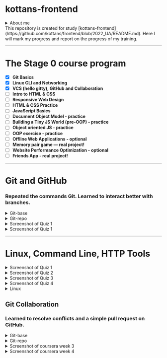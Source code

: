 # kottans-frontend

<details><summary>About me</summary>
### Hello! My name is Andrii. I'm 27 years old, I live in Lviv.
</details>
This repository is created for study [kottans-frontend](https://github.com/kottans/frontend/blob/2022_UA/README.md).
Here I will mark my progress and report on the progress of my training.

---

# The Stage 0 course program

- [x] **Git Basics**
- [x] **Linux CLI and Networking**
- [x] **VCS (hello gitty), GitHub and Collaboration**
- [ ] **Intro to HTML & CSS**
- [ ] **Responsive Web Design**
- [ ] **HTML & CSS Practice**
- [ ] **JavaScript Basics**
- [ ] **Document Object Model - practice**
- [ ] **Building a Tiny JS World (pre-OOP) - practice**
- [ ] **Object oriented JS - practice**
- [ ] **OOP exercise - practice**
- [ ] **Offline Web Applications - optional**
- [ ] **Memory pair game — real project!**
- [ ] **Website Performance Optimization - optional**
- [ ] **Friends App - real project!**

---

# Git and GitHub
### Repeated the commands Git. Learned to interact better with branches.
<details><summary>Git-base</summary>

![Screenshot git-base](https://github.com/shkrobutandriy/kottans-frontend/blob/main/task-git/git-base.jpg)

</details>
<details><summary>Git-repo</summary>

![Screenshot git-repo](https://github.com/shkrobutandriy/kottans-frontend/blob/main/task-git/git-repo.jpg)

</details>

<details><summary>Screenshot of Quiz 1</summary>

![Screenshot coursera](https://github.com/shkrobutandriy/kottans-frontend/blob/main/task-git/coursera-week-1.jpg)

</details>

<details><summary>Screenshot of Quiz 1</summary>

![Screenshot coursera](https://github.com/shkrobutandriy/kottans-frontend/blob/main/task-git/coursera-week-2.jpg)

</details>

---

# Linux, Command Line, HTTP Tools
<details><summary>Screenshot of Quiz 1</summary>

![Screenshot of Quiz 1](https://github.com/shkrobutandriy/kottans-frontend/blob/main/task_linux_cli/linux%20Quiz%201.jpg)

</details>
<details><summary>Screenshot of Quiz 2</summary>

![Screenshot of Quiz 2](https://github.com/shkrobutandriy/kottans-frontend/blob/main/task_linux_cli/linux%20Quiz%202.jpg)

</details>
<details><summary>Screenshot of Quiz 3</summary>

![Screenshot of Quiz 3](https://github.com/shkrobutandriy/kottans-frontend/blob/main/task_linux_cli/linux%20Quiz%203.jpg)

</details>
<details><summary>Screenshot of Quiz 4</summary>

![Screenshot of Quiz 4](https://github.com/shkrobutandriy/kottans-frontend/blob/main/task_linux_cli/linux%20Quiz%204.jpg)

</details>
<details><summary>Linux</summary>
### Interesting operating system, need more practice.
</details>


## Git Collaboration
### Learned to resolve conflicts and a simple pull request on GitHub.
<details><summary>Git-base</summary>

![Screenshot git-base](https://github.com/shkrobutandriy/kottans-frontend/blob/main/task_git_collaboration/git-base.jpg)

</details>
<details><summary>Git-repo</summary>

![Screenshot git-repo](https://github.com/shkrobutandriy/kottans-frontend/blob/main/task_git_collaboration/git-repo.jpg)

</details>

<details><summary>Screenshot of coursera week 3</summary>

![Screenshot coursera](https://github.com/shkrobutandriy/kottans-frontend/blob/main/task_git_collaboration/coursera-week-3.jpg)

</details>

<details><summary>Screenshot of coursera week 4</summary>

![Screenshot coursera](https://github.com/shkrobutandriy/kottans-frontend/blob/main/task_git_collaboration/coursera-week-4.jpg)

</details>
